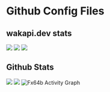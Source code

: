 # Github Config Files


## wakapi.dev stats
<img src="https://github-readme-stats.vercel.app/api/wakatime?username=Fx64b&api_domain=wakapi.dev&bg_color=1A202C&title_color=2F855A&icon_color=2F855A&text_color=ffffff&custom_title=Wakapi%20Week%20Stats&layout=compact">

<img src="https://img.shields.io/endpoint?url=https://wakapi.dev/api/compat/shields/v1/Fx64b/interval:today&style=flat-square&color=2F855A&label=today">
<img src="https://img.shields.io/endpoint?url=https://wakapi.dev/api/compat/shields/v1/Fx64b/interval:30_days&style=flat-square&color=2F855A&label=last 30d">
<br>
  
 ## Github Stats

<img src="https://github-readme-stats.vercel.app/api?username=fx64b&count_private=true&theme=dark">
<img src="https://github-readme-stats.vercel.app/api/top-langs/?username=fx64b&theme=dark">


<img alt="Fx64b Activity Graph" src="https://activity-graph.herokuapp.com/graph?username=fx64b&bg_color=111&color=cccccc&line=404040&point=FFFFFF&hide_border=false" />
